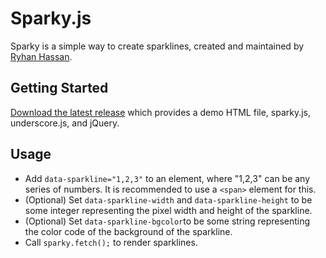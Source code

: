 Sparky.js
=========

Sparky is a simple way to create sparklines, created and maintained by [Ryhan Hassan](http://github.com/ryhan).

Getting Started
---------------
[Download the latest release](https://github.com/ryhan/sparky/zipball/master) which provides a demo HTML file, sparky.js, underscore.js, and jQuery.

Usage
-----
* Add `data-sparkline="1,2,3"` to an element, where "1,2,3" can be any series of numbers. It is recommended to use a `<span>` element for this.
* (Optional) Set `data-sparkline-width` and `data-sparkline-height` to be some integer representing the pixel width and height of the sparkline.
* (Optional) Set `data-sparkline-bgcolor`to be some string representing the color code of the background of the sparkline. 
* Call `sparky.fetch();` to render sparklines.